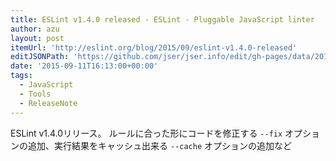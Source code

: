 ```yaml
---
title: ESLint v1.4.0 released - ESLint - Pluggable JavaScript linter
author: azu
layout: post
itemUrl: 'http://eslint.org/blog/2015/09/eslint-v1.4.0-released'
editJSONPath: 'https://github.com/jser/jser.info/edit/gh-pages/data/2015/09/index.json'
date: '2015-09-11T16:13:00+00:00'
tags:
  - JavaScript
  - Tools
  - ReleaseNote
---
```

ESLint v1.4.0リリース。
ルールに合った形にコードを修正する `--fix` オプションの追加、実行結果をキャッシュ出来る `--cache` オプションの追加など
